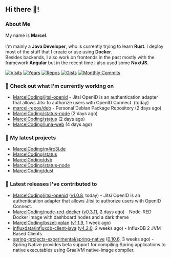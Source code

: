 ## Hi there 👋!




### About Me

My name is **Marcel**.
<br><br>
I'm mainly a **Java Developer**, who is currently trying to learn **Rust**. I deploy most of the stuff that I create or use using **Docker**.
<br>
Besides backends, I also work on frontends in the past mostly with the framework **Angular** but in the recent time I also used some **NuxtJS**. 

[![Visits](https://badges.pufler.dev/visits/MarcelCoding/MarcelCoding?style=flat-square&color=black&logo=github)](https://github.com/MarcelCoding)
[![Years](https://badges.pufler.dev/years/MarcelCoding?style=flat-square&color=black&logo=github)](https://github.com/MarcelCoding)
[![Repos](https://badges.pufler.dev/repos/MarcelCoding?style=flat-square&color=black&logo=github)](https://github.com/MarcelCoding?tab=repositories)
[![Gists](https://badges.pufler.dev/gists/MarcelCoding?style=flat-square&color=black&logo=github)](https://gist.github.com/MarcelCoding)
[![Monthly Commits](https://badges.pufler.dev/commits/monthly/MarcelCoding?style=flat-square&color=black&logo=github)](https://github.com/MarcelCoding)

### 👷 Check out what I'm currently working on

- [MarcelCoding/jitsi-openid](https://github.com/MarcelCoding/jitsi-openid) - Jitsi OpenID is an authentication adapter that allows Jitsi to authorize users with OpenID Connect. (today)
- [marcel-repos/deb](https://github.com/marcel-repos/deb) - Personal Debian Package Repository (2 days ago)
- [MarcelCoding/status-node](https://github.com/MarcelCoding/status-node) (2 days ago)
- [MarcelCoding/status](https://github.com/MarcelCoding/status) (2 days ago)
- [MarcelCoding/luna-web](https://github.com/MarcelCoding/luna-web) (4 days ago)

### 🌱 My latest projects

- [MarcelCoding/m4rc3l.de](https://github.com/MarcelCoding/m4rc3l.de)
- [MarcelCoding/status](https://github.com/MarcelCoding/status)
- [MarcelCoding/dvb](https://github.com/MarcelCoding/dvb)
- [MarcelCoding/status-node](https://github.com/MarcelCoding/status-node)
- [MarcelCoding/dust](https://github.com/MarcelCoding/dust)

### 🔭 Latest releases I've contributed to

- [MarcelCoding/jitsi-openid](https://github.com/MarcelCoding/jitsi-openid) ([v1.0.8](https://github.com/MarcelCoding/jitsi-openid/releases/tag/v1.0.8), today) - Jitsi OpenID is an authentication adapter that allows Jitsi to authorize users with OpenID Connect.
- [MarcelCoding/node-red-docker](https://github.com/MarcelCoding/node-red-docker) ([v0.3.11](https://github.com/MarcelCoding/node-red-docker/releases/tag/v0.3.11), 2 days ago) - Node-RED Docker image with dashboard nodes and a dark theme
- [MarcelCoding/bszet-vplan](https://github.com/MarcelCoding/bszet-vplan) ([v1.1.9](https://github.com/MarcelCoding/bszet-vplan/releases/tag/v1.1.9), 1 week ago)
- [influxdata/influxdb-client-java](https://github.com/influxdata/influxdb-client-java) ([v4.2.0](https://github.com/influxdata/influxdb-client-java/releases/tag/v4.2.0), 2 weeks ago) - InfluxDB 2 JVM Based Clients
- [spring-projects-experimental/spring-native](https://github.com/spring-projects-experimental/spring-native) ([0.10.6](https://github.com/spring-projects-experimental/spring-native/releases/tag/0.10.6), 3 weeks ago) - Spring Native provides beta support for compiling Spring applications to native executables using GraalVM native-image compiler.


